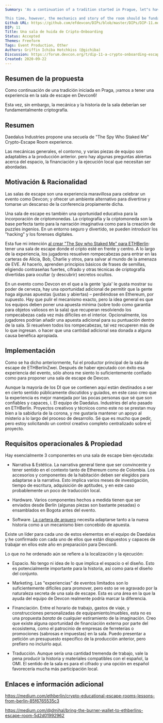 ```yaml
---
Summary: 'As a continuation of a tradition started in Prague, let"s have an escape room experience at Devcon6!

This time, however, the mechanics and story of the room should be fundamentally crypto.'
Github URL: https://github.com/efdevcon/DIPs/blob/master/DIPs/DIP-11.md
DIP: 11
Title: Una sala de huida de Cripto-Onboarding
Status: Accepted
Themes: Freeform
Tags: Event Production, Other
Authors: Griffin Ichiba Hotchkiss (@gichiba)
Discussion: https://forum.devcon.org/t/dip-11-a-crypto-onboarding-escape-room/128
Created: 2020-09-22
---
```


## Resumen de la propuesta

Como continuación de una tradición iniciada en Praga, ¡vamos a tener una experiencia en la sala de escape en Devcon6!

Esta vez, sin embargo, la mecánica y la historia de la sala deberían ser fundamentalmente criptografía.

## Resumen

Daedalus Industries propone una secuela de "The Spy Who Staked Me" Crypto-Escape Room experience.

Las mecánicas generales, el contorno, y varias piezas de equipo son adaptables a la producción anterior. pero hay algunas preguntas abiertas acerca del espacio, la financiación y la ejecución local que necesitan ser abordadas.

## Motivación & Racionalidad

Las salas de escape son una experiencia maravillosa para celebrar un evento como Devcon; y ofrecer un ambiente alternativo para divertirse y tomarse un descanso de la conferencia propiamente dicha.

Una sala de escape es también una oportunidad educativa para la incorporación de criptomonedas. La criptografía y la criptomoneda son la base perfecta tanto para la narración imaginativa como para la creación de puzzles ingenios. En un entorno seguro y divertido, se pueden introducir los "hacking" y los forenses digitales.

Esta fue mi intención [al crear "The Spy who Staked Me" para ETHBerlin](https://medium.com/ethberlin/crypto-educational-escape-rooms-lessons-from-berlin-85f6765535c3): tener una sala de escape donde el cripto esté en frente y centro. A lo largo de la experiencia, los jugadores resuelven rompecabezas para entrar en las carteras de Alicia, Bob, Charlie y otros, para salvar al mundo de la amenaza de EVE. Al hacerlo, aprenden principios básicos de frases de semillas, eligiendo contraseñas fuertes, cifrado y otras técnicas de criptografía divertidas para ocultar (y descubrir) secretos ocultos.

En un evento como Devcon en el que a la gente 'guía' le gusta mostrar su poder de cerveza, hay una oportunidad adicional de permitir que la gente haga algunas apuestas (justas y abiertas) – perdiéndose en Ethereum, por supuesto. Hay que pulir el mecanismo exacto, pero la idea general es que los equipos deben poner una apuesta mínima (sobre todo como garantía para objetos valiosos en la sala) que recuperan resolviendo los rompecabezas cada vez más difíciles en el interior. Opcionalmente, los jugadores podrían añadir una apuesta adicional para su puntuación dentro de la sala. Si resuelven todos los rompecabezas, tal vez recuperen más de lo que ingresan. o hacer que una cantidad adicional sea donada a alguna causa benéfica apropiada.

## Implementación

Como se ha dicho anteriormente, fui el productor principal de la sala de escape de ETHBerlinZwei. Después de haber ejecutado con éxito esa experiencia del evento, sólo ahora me siento lo suficientemente confiado como para proponer una sala de escape de Devcon.

Aunque la mayoría de los DI que se contienen aquí están destinados a ser en cierto sentido públicamente discutidos y guiados, en este caso creo que la experiencia es mejor manejada por las pocas personas que sé que son confiables y capaces, i. El equipo de Daedalus. Industries del año pasado en ETHBerlin. Proyectos creativos y técnicos como este no se prestan muy bien a la sabiduría de la corona, y me gustaría mantener un apoyo al misterio a lo largo del proceso de desarrollo. Sé que es mucho que pedir, pero estoy solicitando un control creativo completo centralizado sobre el proyecto.

## Requisitos operacionales & Propiedad

Hay esencialmente 3 componentes en una sala de escape bien ejecutada:

- Narrativa & Estética. La narrativa general tiene que ser convincente y tener sentido en el contexto tanto de Ethereum como de Colombia. Los accesorios y componentes de la habitación deben ser elegidos para adaptarse a la narrativa. Esto implica varios meses de investigación, tiempo de escritura, adquisición de aptitudes, y en este caso probablemente un poco de traducción local.

- Hardware. Varios componentes hechos a medida tienen que ser enviados desde Berlín (algunas piezas son bastante pesadas) o ensamblados en Bogota antes del evento.

- Software. [La cartera de arquero](https://medium.com/@dmihal/bringing-the-burner-wallet-to-ethberlins-escape-room-5d2d01992962) necesita adaptarse tanto a la nueva historia como a un mecanismo bien concebido de apuesta.

Existe un líder para cada uno de estos elementos en el equipo de Daedalus y he confirmado con cada uno de ellos que están dispuestos y capaces de trabajar en ellos este año en preparación para Devcon6.

Lo que no he ordenado aún se refiere a la localización y la ejecución:

- Espacio. No tengo ni idea de lo que implica el espacio o el diseño. Esto es potencialmente importante para la historia, así como para el diseño del conjunto.

- Marketing. Las "experiencias" de eventos limitados son lo suficientemente difíciles para promover, pero esto se ve agravado por la naturaleza secreta de una sala de escape. Esta es una área en la que la ayuda del equipo de Devcon realmente podría marcar la diferencia.

- Financiación. Entre el horario de trabajo, gastos de viaje, y construcciones personalizadas de equipamiento/muebles, esta no es una propuesta _barata_ de cualquier estiramiento de la imaginación. Creo que existe alguna oportunidad de financiación externa por parte del ecosistema, como el patrocinio de empresas de ferreterías o promociones (sabrosas e impuestas) en la sala. Puedo presentar a petición un presupuesto específico de la producción anterior, pero prefiero no incluirlo aquí.

- Traducción. Aunque sería una cantidad tremenda de trabajo, vale la pena producir la historia y materiales compatibles con el español, la OMI. El sentido de la sala es para el cifrado y una opción en español favorecería mucha más participación local.

## Enlaces e información adicional

https://medium.com/ethberlin/crypto-educational-escape-rooms-lessons-from-berlin-85f6765535c3

https://medium.com/@dmihal/bring-the-burner-wallet-to-ethberlins-escape-room-5d2d01992962
